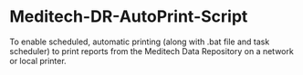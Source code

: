 # Meditech-DR-AutoPrint-Script
To enable scheduled, automatic printing (along with .bat file and task scheduler) to print reports from the Meditech Data Repository on a network or local printer. 
